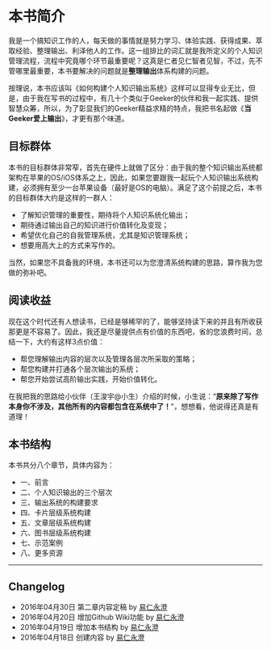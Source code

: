 
# 本书简介

我是一个搞知识工作的人，每天做的事情就是努力学习、体验实践、获得成果、萃取经验、整理输出、利泽他人的工作。这一组排比的词汇就是我所定义的个人知识管理流程，流程中究竟哪个环节最重要呢？这真是仁者见仁智者见智，不过，先不管哪里最重要，本书要解决的问题就是**整理输出**体系构建的问题。

按理说，本书应该叫《如何构建个人知识输出系统》这样可以显得专业无比，但是，由于我在写书的过程中，有几十个类似于Geeker的伙伴和我一起实践、提供智慧众筹，所以，为了彰显我们的Geeker精益求精的特点，我把书名起做《**当Geeker爱上输出**》，才更有那个味道。

## 目标群体

本书的目标群体非常窄，首先在硬件上就做了区分：由于我的整个知识输出系统都架构在苹果的OS/iOS体系之上，因此，如果您要跟我一起玩个人知识输出系统构建，必须拥有至少一台苹果设备（最好是OS的电脑）。满足了这个前提之后，本书的目标群体大约是这样的一群人：

- 了解知识管理的重要性，期待将个人知识系统化输出；
- 期待通过输出自己的知识进行价值转化及变现；
- 希望优化自己的自我管理系统，尤其是知识管理系统；
- 想要用高大上的方式来写作的。

当然，如果您不具备我的环境，本书还可以为您澄清系统构建的思路，算作我为您做的弥补吧。

## 阅读收益

现在这个时代还有人想读书，已经是够稀罕的了，能够坚持读下来的并且有所收获那更是不容易了。因此，我还是尽量提供点有价值的东西吧，省的您浪费时间，总结一下，大约有这样3点价值：

- 帮您理解输出内容的层次以及管理各层次所采取的策略；
- 帮您构建并打通各个层次输出的系统；
- 帮您开始尝试高阶输出实践，开始价值转化。

在我把我的思路给小伙伴（王浚宇@小生）介绍的时候，小生说：“**原来除了写作本身你不涉及，其他所有的内容都包含在系统中了！**”，想想看，他说得还真是有道理！

## 本书结构

本书共分八个章节，具体内容为：

- 一、前言
- 二、个人知识输出的三个层次
- 三、输出系统的构建要求
- 四、卡片层级系统构建
- 五、文章层级系统构建
- 六、图书层级系统构建
- 七、示范案例
- 八、更多资源

---- 

## Changelog

- 2016年04月30日 第二章内容定稿 by [易仁永澄][1]
- 2016年04月20日 增加Github Wiki功能 by [易仁永澄][2]
- 2016年04月19日 增加本书结构 by [易仁永澄][3]
- 2016年04月18日 创建内容 by [易仁永澄][4]

[1]:	http://blog.hiddenwangcc.com
[2]:	http://blog.hiddenwangcc.com
[3]:	http://blog.hiddenwangcc.com
[4]:	http://blog.hiddenwangcc.com